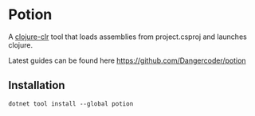 # Potion
A [clojure-clr](https://github.com/clojure/clojure-clr) tool that loads assemblies from project.csproj
and launches clojure.

Latest guides can be found here https://github.com/Dangercoder/potion

## Installation
`dotnet tool install --global potion`